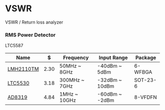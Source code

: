 # VSWR

VSWR / Return loss analyzer

### RMS Power Detector

LTC5587


| Name |  $   | Frequency | Input Range | Package |
| ---- | ---- | ---- | ---- | ---- |
| [LMH2110TM](http://www.digikey.com/short/tc024d) | 2.30 | 50MHz ~ 8GHz  | -40dBm ~ 5dBm  | 6-WFBGA  |
| [LTC5530](http://www.digikey.com/short/tc02mw)   | 3.18 | 300MHz ~ 7GHz | -32dBm ~ 10dBm | SOT-23-6 |
| [AD8319](http://www.digikey.com/short/tc02hf)    | 4.84 | 1MHz ~ 10GHz  | -60dBm ~ -2dBm | 8-VFDFN  |


### 
